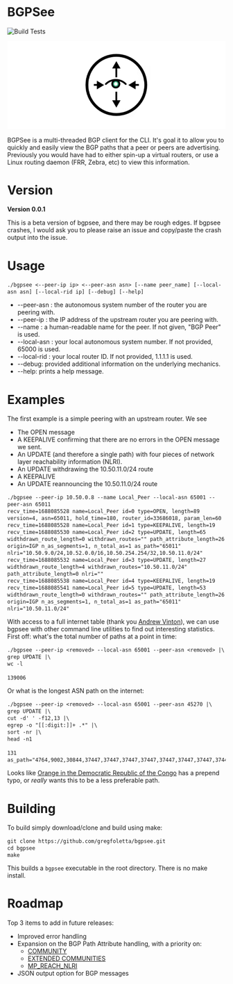 # BGPSee

![Build Tests](https://github.com/gregfoletta/bgpsee/actions/workflows/make.yml/badge.svg)

<p align="center">
  <img src="https://github.com/gregfoletta/bgpsee/blob/master/img/logo.png"/>
</p>

BGPSee is a multi-threaded BGP client for the CLI. It's goal it to allow you to quickly and easily view the BGP paths that a peer or peers are advertising. Previously you would have had to either spin-up a virtual routers, or use a Linux routing daemon (FRR, Zebra, etc) to view this information.

# Version

**Version 0.0.1**

This is a beta version of bgpsee, and there may be rough edges. If bgpsee crashes, I would ask you to please raise an issue and copy/paste the crash output into the issue.

# Usage

```
./bgpsee <--peer-ip ip> <--peer-asn asn> [--name peer_name] [--local-asn asn] [--local-rid ip] [--debug] [--help] 
```
- --peer-asn <asn>: the autonomous system number of the router you are peering with.
- --peer-ip <ip>: the IP address of the upstream router you are peering with.
- --name <string>: a human-readable name for the peer. If not given, "BGP Peer" is used.
- --local-asn <asn>: your local autonomous system number. If not provided, 65000 is used.
- --local-rid <ip>: your local router ID. If not provided, 1.1.1.1 is used.
- --debug: provided additional information on the underlying mechanics.
- --help: prints a help message.

# Examples

The first example is a simple peering with an upstream router. We see

- The OPEN message
- A KEEPALIVE confirming that there are no errors in the OPEN message we sent.
- An UPDATE (and therefore a single path) with four pieces of network layer reachability information (NLRI).
- An UPDATE withdrawing the 10.50.11.0/24 route
- A KEEPALIVE 
- An UPDATE reannouncing the 10.50.11.0/24 route

```
./bgpsee --peer-ip 10.50.0.8 --name Local_Peer --local-asn 65001 --peer-asn 65011
recv_time=1688085528 name=Local_Peer id=0 type=OPEN, length=89 version=4, asn=65011, hold_time=180, router_id=33686018, param_len=60
recv_time=1688085528 name=Local_Peer id=1 type=KEEPALIVE, length=19
recv_time=1688085530 name=Local_Peer id=2 type=UPDATE, length=65 widthdrawn_route_length=0 withdrawn_routes="" path_attribute_length=26 origin=IGP n_as_segments=1, n_total_as=1 as_path="65011" nlri="10.50.9.0/24,10.52.0.0/16,10.50.254.254/32,10.50.11.0/24"
recv_time=1688085532 name=Local_Peer id=3 type=UPDATE, length=27 widthdrawn_route_length=4 withdrawn_routes="10.50.11.0/24" path_attribute_length=0 nlri=""
recv_time=1688085538 name=Local_Peer id=4 type=KEEPALIVE, length=19
recv_time=1688085541 name=Local_Peer id=5 type=UPDATE, length=53 widthdrawn_route_length=0 withdrawn_routes="" path_attribute_length=26 origin=IGP n_as_segments=1, n_total_as=1 as_path="65011" nlri="10.50.11.0/24"

```

With access to a full internet table (thank you [Andrew Vinton](https://www.linkedin.com/in/andrew-vinton/)), we can use bgpsee with other command line utilities to find out interesting statistics. First off: what's the total number of paths at a point in time:

```
./bgpsee --peer-ip <removed> --local-asn 65001 --peer-asn <removed> |\
grep UPDATE |\
wc -l

139006
```


Or what is the longest ASN path on the internet:

```
./bgpsee --peer-ip <removed> --local-asn 65001 --peer-asn 45270 |\
grep UPDATE |\
cut -d' ' -f12,13 |\
egrep -o "[[:digit:]]+ .*" |\
sort -nr |\
head -n1

131 as_path="4764,9002,30844,37447,37447,37447,37447,37447,37447,37447,37447,37447,37447,37447,37447,37447,37447,37447,37447,37447,37447,37447,37447,37447,37447,37447,37447,37447,37447,37447,37447,37447,37447,37447,37447,37447,37447,37447,37447,37447,37447,37447,37447,37447,37447,37447,37447,37447,37447,37447,37447,37447,37447,37447,37447,37447,37447,37447,37447,37447,37447,37447,37447,37447,37447,37447,37447,37447,37447,37447,37447,37447,37447,37447,37447,37447,37447,37447,37447,37447,37447,37447,37447,37447,37447,37447,37447,37447,37447,37447,37447,37447,37447,37447,37447,37447,37447,37447,37447,37447,37447,37447,37447,37447,37447,37447,37447,37447,37447,37447,37447,37447,37447,37447,37447,37447,37447,37447,37447,37447,37447,37447,37447,37447,37447,37447,37447,37447,37447,37447"
```

Looks like [Orange in the Democratic Republic of the Congo](https://www.peeringdb.com/asn/37447) has a prepend typo, or *really* wants this to be a less preferable path.
  
# Building

To build simply download/clone and build using make:
```
git clone https://github.com/gregfoletta/bgpsee.git
cd bgpsee
make
```

This builds a `bgpsee` executable in the root directory. There is no make install.

# Roadmap

Top 3 items to add in future releases:

- Improved error handling
- Expansion on the BGP Path Attribute handling, with a priority on:
    - [COMMUNITY](https://www.iana.org/go/rfc1997)
    - [EXTENDED COMMUNITIES](https://www.iana.org/go/rfc4360)
    - [MP_REACH_NLRI](https://www.iana.org/go/rfc4760)
- JSON output option for BGP messages
